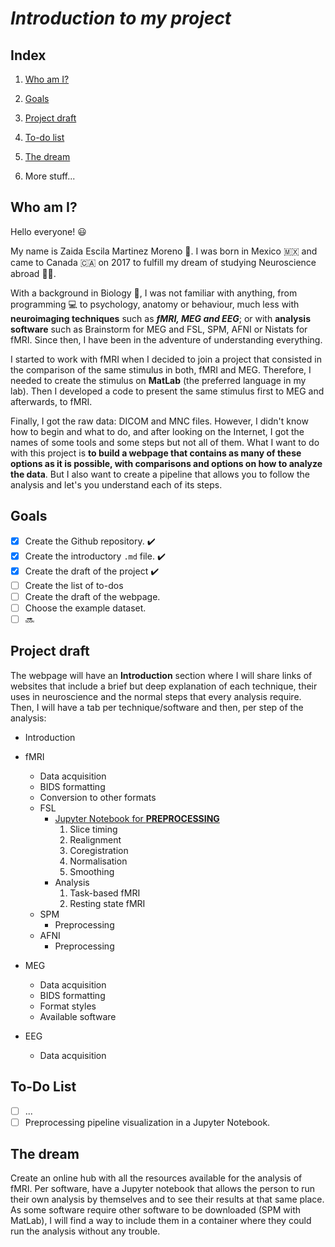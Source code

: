 # *Introduction to my project*

## **Index**

1. [Who am I?](#who-am-i)

2. [Goals](#goals)

3. [Project draft](#project-draft)

4. [To-do list](#to-do-list)

5. [The dream](#the-dream)

6. More stuff...

## **Who am I?**

Hello everyone! :smiley:

My name is Zaida Escila Martinez Moreno :woman:. I was born in Mexico :mexico: and came to Canada :canada: on 2017 to fulfill my dream of studying Neuroscience abroad :woman_scientist:.

With a background in Biology :panda_face:, I was not familiar with anything, from programming :computer: to psychology, anatomy or behaviour, much less with **neuroimaging techniques** such as **_fMRI, MEG and EEG_**; or with **analysis software** such as Brainstorm for MEG and FSL, SPM, AFNI or Nistats for fMRI. Since then, I have been in the adventure of understanding everything.

I started to work with fMRI when I decided to join a project that consisted in the comparison of the same stimulus in both, fMRI and MEG. Therefore, I needed to create the stimulus on **MatLab** (the preferred language in my lab). Then I developed a code to present the same stimulus first to MEG and afterwards, to fMRI.

Finally, I got the raw data: DICOM and MNC files. However, I didn't know how to begin and what to do, and after looking on the Internet, I got the names of some tools and some steps but not all of them. What I want to do with this project is **to build a webpage that contains as many of these options as it is possible, with comparisons and options on how to analyze the data**. But I also want to create a pipeline that allows you to follow the analysis and let's you understand each of its steps.

## **Goals**

- [x] Create the Github repository. :heavy_check_mark:
- [x] Create the introductory `.md` file. :heavy_check_mark:
- [x] Create the draft of the project :heavy_check_mark:
- [ ] Create the list of to-dos
- [ ] Create the draft of the webpage.
- [ ] Choose the example dataset.
- [ ] :soon:

## **Project draft**

The webpage will have an **Introduction** section where I will share links of websites that include a brief but deep explanation of each technique, their uses in neuroscience and the normal steps that every analysis require.
Then, I will have a tab per technique/software and then, per step of the analysis:

- Introduction

- fMRI
  - Data acquisition
  - BIDS formatting
  - Conversion to other formats
  - FSL
    - [Jupyter Notebook for **PREPROCESSING**](./Preprocessing/preprocessing.ipynb)
        1. Slice timing
        2. Realignment
        3. Coregistration
        4. Normalisation
        5. Smoothing
    - Analysis
        1. Task-based fMRI
        2. Resting state fMRI
  - SPM
    - Preprocessing
  - AFNI
    - Preprocessing

- MEG
  - Data acquisition
  - BIDS formatting
  - Format styles
  - Available software

- EEG
  - Data acquisition

## **To-Do List**

- [ ] ...
- [ ] Preprocessing pipeline visualization in a Jupyter Notebook.

## **The dream**

Create an online hub with all the resources available for the analysis of fMRI. Per software, have a Jupyter notebook that allows the person to run their own analysis by themselves and to see their results at that same place. As some software require other software to be downloaded (SPM with MatLab), I will find a way to include them in a container where they could run the analysis without any trouble.
